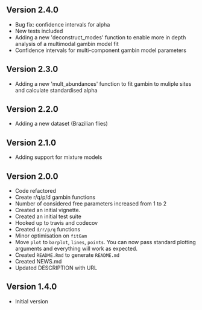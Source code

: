 
## Version 2.4.0

  * Bug fix: confidence intervals for alpha 
  * New tests included
  * Adding a new 'deconstruct_modes' function to enable more in depth analysis of a multimodal gambin model fit
  * Confidence intervals for multi-component gambin model parameters

## Version 2.3.0

  * Adding a new 'mult_abundances' function to fit gambin to muliple sites and calculate standardised alpha

## Version 2.2.0

  * Adding a new dataset (Brazilian flies)
  
## Version 2.1.0

  * Adding support for mixture models
  
## Version 2.0.0

  * Code refactored
  * Create r/q/p/d gambin functions
  * Number of considered free parameters increased from 1 to 2
  * Created an initial vignette.
  * Created an initial test suite
  * Hooked up to travis and codecov
  * Created `d/r/p/q` functions
  * Minor optimisation on `fitGam`
  * Move `plot` to `barplot`, `lines`, `points`. You can now pass standard plotting arguments 
  and everything will work as expected.
  * Created `README.Rmd` to generate `README.md`
  * Created NEWS.md  
  * Updated DESCRIPTION with URL
  
## Version 1.4.0

  * Initial version